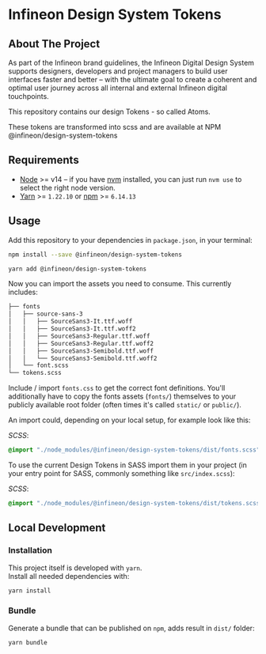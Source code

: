 # Infineon Design System Tokens
<!-- ABOUT THE PROJECT -->
## About The Project

As part of the Infineon brand guidelines, the Infineon Digital Design System supports designers, developers and project managers to build user interfaces faster and better – with the ultimate goal to create a coherent and optimal user journey across all internal and external Infineon digital touchpoints.

This repository contains our design Tokens - so called Atoms.

These tokens are transformed into scss and are available at NPM @infineon/design-system-tokens

## Requirements

- [Node](https://nodejs.org/en/) >= v14 – if you have [nvm](https://github.com/creationix/nvm#node-version-manager---) installed, you can just run `nvm use` to select the right node version.
- [Yarn](https://classic.yarnpkg.com/en/) >= `1.22.10` or [npm](https://www.npmjs.com/) >= `6.14.13`

## Usage

Add this repository to your dependencies in `package.json`, in your terminal:
```bash
npm install --save @infineon/design-system-tokens
```

```bash
yarn add @infineon/design-system-tokens
```

Now you can import the assets you need to consume. This currently includes:
```bash
├── fonts
│   ├── source-sans-3
│   │   ├── SourceSans3-It.ttf.woff
│   │   ├── SourceSans3-It.ttf.woff2
│   │   ├── SourceSans3-Regular.ttf.woff
│   │   ├── SourceSans3-Regular.ttf.woff2
│   │   ├── SourceSans3-Semibold.ttf.woff
│   │   └── SourceSans3-Semibold.ttf.woff2
│   └── font.scss
└── tokens.scss
```

Include / import `fonts.css` to get the correct font definitions. You'll additionally have to copy the fonts assets (`fonts/`) themselves to your publicly available root folder (often times it's called `static/` or `public/`).

An import could, depending on your local setup, for example look like this:

*SCSS*:
```scss
@import "./node_modules/@infineon/design-system-tokens/dist/fonts.scss";
```

To use the current Design Tokens in SASS import them in your project (in your entry point for SASS, commonly something like `src/index.scss`):

*SCSS*:
```scss
@import "./node_modules/@infineon/design-system-tokens/dist/tokens.scss";
```

## Local Development

### Installation

This project itself is developed with `yarn`.  
Install all needed dependencies with:

```bash
yarn install
```

### Bundle

Generate a bundle that can be published on `npm`, adds result in `dist/` folder: 

```bash
yarn bundle
```
